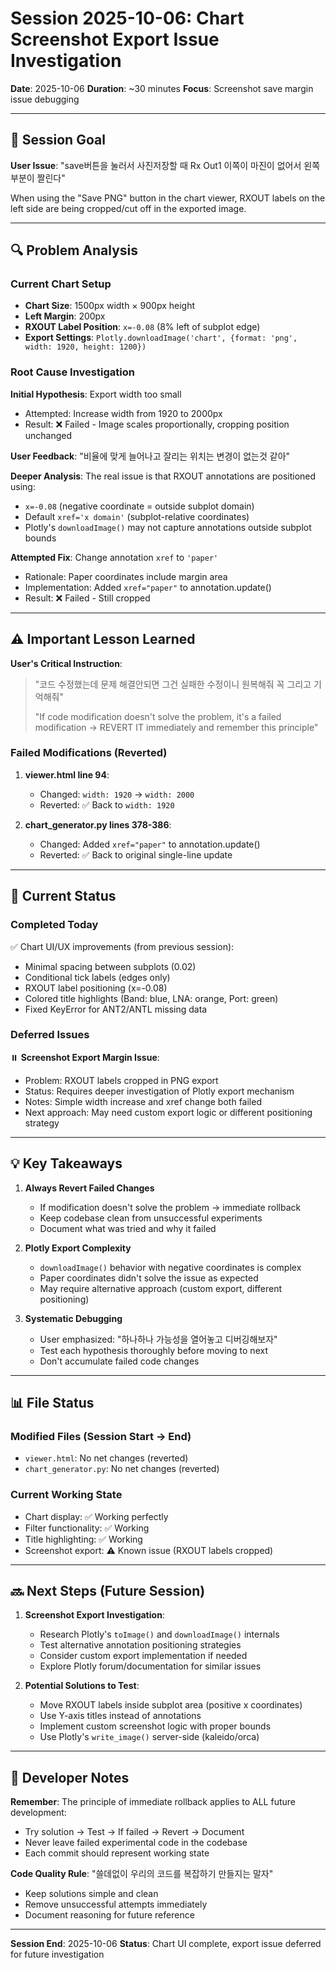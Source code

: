 # Session 2025-10-06: Chart Screenshot Export Issue Investigation

**Date**: 2025-10-06
**Duration**: ~30 minutes
**Focus**: Screenshot save margin issue debugging

---

## 🎯 Session Goal

**User Issue**: "save버튼을 눌러서 사진저장할 때 Rx Out1 이쪽이 마진이 없어서 왼쪽 부분이 짤린다"

When using the "Save PNG" button in the chart viewer, RXOUT labels on the left side are being cropped/cut off in the exported image.

---

## 🔍 Problem Analysis

### Current Chart Setup
- **Chart Size**: 1500px width × 900px height
- **Left Margin**: 200px
- **RXOUT Label Position**: `x=-0.08` (8% left of subplot edge)
- **Export Settings**: `Plotly.downloadImage('chart', {format: 'png', width: 1920, height: 1200})`

### Root Cause Investigation

**Initial Hypothesis**: Export width too small
- Attempted: Increase width from 1920 to 2000px
- Result: ❌ Failed - Image scales proportionally, cropping position unchanged

**User Feedback**: "비율에 맞게 늘어나고 잘리는 위치는 변경이 없는것 같아"

**Deeper Analysis**:
The real issue is that RXOUT annotations are positioned using:
- `x=-0.08` (negative coordinate = outside subplot domain)
- Default `xref='x domain'` (subplot-relative coordinates)
- Plotly's `downloadImage()` may not capture annotations outside subplot bounds

**Attempted Fix**: Change annotation `xref` to `'paper'`
- Rationale: Paper coordinates include margin area
- Implementation: Added `xref="paper"` to annotation.update()
- Result: ❌ Failed - Still cropped

---

## ⚠️ Important Lesson Learned

**User's Critical Instruction**:
> "코드 수정했는데 문제 해결안되면 그건 실패한 수정이니 원복해줘 꼭 그리고 기억해줘"
>
> "If code modification doesn't solve the problem, it's a failed modification → REVERT IT immediately and remember this principle"

### Failed Modifications (Reverted)

1. **viewer.html line 94**:
   - Changed: `width: 1920` → `width: 2000`
   - Reverted: ✅ Back to `width: 1920`

2. **chart_generator.py lines 378-386**:
   - Changed: Added `xref="paper"` to annotation.update()
   - Reverted: ✅ Back to original single-line update

---

## 📝 Current Status

### Completed Today
✅ Chart UI/UX improvements (from previous session):
   - Minimal spacing between subplots (0.02)
   - Conditional tick labels (edges only)
   - RXOUT label positioning (x=-0.08)
   - Colored title highlights (Band: blue, LNA: orange, Port: green)
   - Fixed KeyError for ANT2/ANTL missing data

### Deferred Issues
⏸️ **Screenshot Export Margin Issue**:
- Problem: RXOUT labels cropped in PNG export
- Status: Requires deeper investigation of Plotly export mechanism
- Notes: Simple width increase and xref change both failed
- Next approach: May need custom export logic or different positioning strategy

---

## 💡 Key Takeaways

1. **Always Revert Failed Changes**
   - If modification doesn't solve the problem → immediate rollback
   - Keep codebase clean from unsuccessful experiments
   - Document what was tried and why it failed

2. **Plotly Export Complexity**
   - `downloadImage()` behavior with negative coordinates is complex
   - Paper coordinates didn't solve the issue as expected
   - May require alternative approach (custom export, different positioning)

3. **Systematic Debugging**
   - User emphasized: "하나하나 가능성을 열어놓고 디버깅해보자"
   - Test each hypothesis thoroughly before moving to next
   - Don't accumulate failed code changes

---

## 📊 File Status

### Modified Files (Session Start → End)
- `viewer.html`: No net changes (reverted)
- `chart_generator.py`: No net changes (reverted)

### Current Working State
- Chart display: ✅ Working perfectly
- Filter functionality: ✅ Working
- Title highlighting: ✅ Working
- Screenshot export: ⚠️ Known issue (RXOUT labels cropped)

---

## 🔜 Next Steps (Future Session)

1. **Screenshot Export Investigation**:
   - Research Plotly's `toImage()` and `downloadImage()` internals
   - Test alternative annotation positioning strategies
   - Consider custom export implementation if needed
   - Explore Plotly forum/documentation for similar issues

2. **Potential Solutions to Test**:
   - Move RXOUT labels inside subplot area (positive x coordinates)
   - Use Y-axis titles instead of annotations
   - Implement custom screenshot logic with proper bounds
   - Use Plotly's `write_image()` server-side (kaleido/orca)

---

## 📌 Developer Notes

**Remember**: The principle of immediate rollback applies to ALL future development:
- Try solution → Test → If failed → Revert → Document
- Never leave failed experimental code in the codebase
- Each commit should represent working state

**Code Quality Rule**: "쓸데없이 우리의 코드를 복잡하기 만들지는 말자"
- Keep solutions simple and clean
- Remove unsuccessful attempts immediately
- Document reasoning for future reference

---

**Session End**: 2025-10-06
**Status**: Chart UI complete, export issue deferred for future investigation
